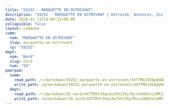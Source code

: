 ```yaml
---
title: "59252 - MARQUETTE EN OSTREVANT"
description: "59252 - MARQUETTE EN OSTREVANT | Entraide, Annonces, Initiatives"
date: 2020-01-11T14:09:21+09:00
collapsible: false
layout: commune
comm:
  nom: "MARQUETTE EN OSTREVANT"
  slug: marquette-en-ostrevant
  cp: "59252"
dept:
  nom: "Nord"
  slug: nord
  num: "59"
peerpad:
  comm:
    read_path: /r/markdown/59252_marquette-en-ostrevant/4XTTMG15EApQmDQdJf4vy7pGn8yrGuELnsiVuHLmswsJ7kC1p
    write_path: /w/markdown/59252_marquette-en-ostrevant/4XTTMG15EApQmDQdJf4vy7pGn8yrGuELnsiVuHLmswsJ7kC1p-K3TgUk4R4xy8Vx1LGx8smEGqybh4gfj564eW7HNqQs2hcFJ91oAyLhnsT1nRDyTGhfdp29bqiwZu7GLghiKzrz2BHTXwTPK3ttpvPV8ukjVfZp7zzCnETaSqayHNdDLPZv9PJ794
  dept:
    read_path: /r/markdown/59_nord/4XTTM3t39qn3wJ5h23Xy7DcxsGHU2vCoMP2z3iS4TUn3TrtdJ
    write_path: /w/markdown/59_nord/4XTTM3t39qn3wJ5h23Xy7DcxsGHU2vCoMP2z3iS4TUn3TrtdJ-K3TgTuZGkuZqXfr6fpmH7pGsMT6ndvZQMyRDze5QBt7XScLWHoBi246kLoDKpTH2Yo4f3AFSSJqGc2ozvNww7qPLqsDjpvahxCbQ6F5znbfjp6kVgaDcTYc9LyhwSfYuCevnvZUQ
---
```


